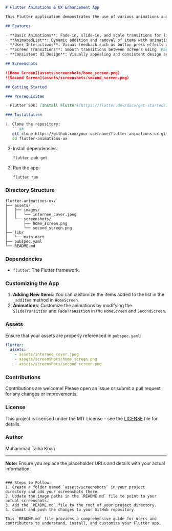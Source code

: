 

```markdown
# Flutter Animations & UX Enhancement App

This Flutter application demonstrates the use of various animations and user experience (UX) enhancements. The app includes basic animations, animated lists, visual feedback for user interactions, and smooth transitions between screens.

## Features

- **Basic Animations**: Fade-in, slide-in, and scale transitions for list items.
- **AnimatedList**: Dynamic addition and removal of items with animations.
- **User Interactions**: Visual feedback such as button press effects and item selection highlights.
- **Screen Transitions**: Smooth transitions between screens using `PageRouteBuilder` and `Hero` animations.
- **Consistent UI Design**: Visually appealing and consistent design across the app.

## Screenshots

![Home Screen](assets/screenshots/home_screen.png)
![Second Screen](assets/screenshots/second_screen.png)

## Getting Started

### Prerequisites

- Flutter SDK: [Install Flutter](https://flutter.dev/docs/get-started/install)

### Installation

1. Clone the repository:
   ```sh
   git clone https://github.com/your-username/flutter-animations-ux.git
   cd flutter-animations-ux
   ```

2. Install dependencies:
   ```sh
   flutter pub get
   ```

3. Run the app:
   ```sh
   flutter run
   ```

### Directory Structure

```
flutter-animations-ux/
├── assets/
│   ├── images/
│   │   └── internee_cover.jpeg
│   └── screenshots/
│       ├── home_screen.png
│       └── second_screen.png
├── lib/
│   └── main.dart
├── pubspec.yaml
└── README.md
```

### Dependencies

- `flutter`: The Flutter framework.

### Customizing the App

1. **Adding New Items**: You can customize the items added to the list in the `_addItem` method in `HomeScreen`.
2. **Animations**: Customize the animations by modifying the `SlideTransition` and `FadeTransition` in the `HomeScreen` and `SecondScreen`.

### Assets

Ensure that your assets are properly referenced in `pubspec.yaml`:

```yaml
flutter:
  assets:
    - assets/internee_cover.jpeg
    - assets/screenshots/home_screen.png
    - assets/screenshots/second_screen.png
```

### Contributions

Contributions are welcome! Please open an issue or submit a pull request for any changes or improvements.

### License

This project is licensed under the MIT License - see the [LICENSE](LICENSE) file for details.

### Author

Muhammad Talha Khan

---

**Note:** Ensure you replace the placeholder URLs and details with your actual information.
```

### Steps to Follow:
1. Create a folder named `assets/screenshots` in your project directory and add your screenshots there.
2. Update the image paths in the `README.md` file to point to your actual screenshots.
3. Add the `README.md` file to the root of your project directory.
4. Commit and push the changes to your GitHub repository.

This `README.md` file provides a comprehensive guide for users and contributors to understand, install, and customize your Flutter app.
